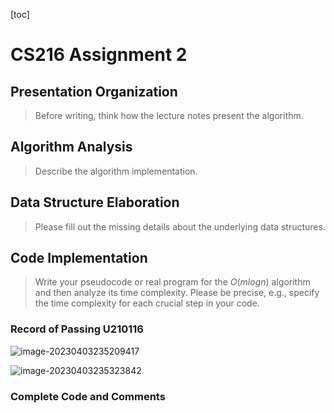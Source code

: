 [toc]

# CS216 Assignment 2

## Presentation Organization

> Before writing, think how the lecture notes present the algorithm.



## Algorithm Analysis

> Describe the algorithm implementation.



## Data Structure Elaboration

> Please fill out the missing details about the underlying data structures.



## Code Implementation

> Write your pseudocode or real program for the $O(mlogn)$ algorithm and then analyze its time complexity. Please be precise, e.g., specify the time complexity for each crucial step in your code.



### Record of Passing U210116

![image-20230403235209417](C:\Users\lenovo\AppData\Roaming\Typora\typora-user-images\image-20230403235209417.png)

![image-20230403235323842](C:\Users\lenovo\AppData\Roaming\Typora\typora-user-images\image-20230403235323842.png)

### Complete Code and Comments

```c++
```

 